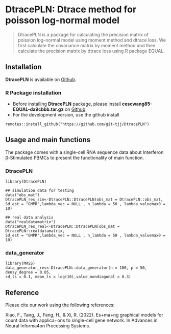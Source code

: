 # DtracePLN: Dtrace method for poisson log-normal model

> DtracePLN is a package for calculating the precision matrix of poission log-normal model using moment method and dtrace loss. We first calculate the covariance matrix by moment method and then calculate the precision matrix by dtrace loss using R package EQUAL.

## Installation
**DtracePLN** is available on [Github](https://github.com/git-tjj/DtracePLN).

### R Package installation
- Before installing **DtracePLN** package, please install **cescwang85-EQUAL-da9cbbb.tar.gz** on [Github](https://github.com/git-tjj/DtracePLN).
- For the development version, use the github install
```{r package github, eval = FALSE}
remotes::install_github("https://github.com/git-tjj/DtracePLN")
```

## Usage and main functions
The package comes with a single-cell RNA sequence data about Interferon β-Stimulated PBMCs to present the functionality of main function.

### DtracePLN
```{r load DtracePLN, eval = FALSE}
library(DtracePLN)

## simulation data for testing
data("obs_mat")
DtracePLN_res_sim<-DtracePLN::DtracePLN(obs_mat = DtracePLN::obs_mat,
Sd_est = "GMPR",lambda_vec = NULL , n_lambda = 50 , lambda_valuemax0 = 10)

## real data analysis
data("realdatamatrix")
DtracePLN_res_real<-DtracePLN::DtracePLN(obs_mat = DtracePLN::realdatamatrix,
Sd_est = "GMPR",lambda_vec = NULL , n_lambda = 50 , lambda_valuemax0 = 10)
```

### data_generator
```{r, warning = FALSE}
library(MASS)
data_generator_res<-DtracePLN::data_generator(n = 100, p = 50, densy_degree = 0.05,
sd_ls = 0.1, mean_ls = log(10),value_nondiagonal = 0.3)
```


## Reference

Please cite our work using the following references:

Xiao, F., Tang, J., Fang, H., & Xi, R. (2022). Es+ma+ng graphical models for count data with applica+ons to single-cell gene network. In Advances in Neural Informa4on Processing Systems.
